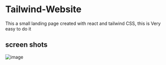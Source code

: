 # Tailwind-Website
This a small landing page created with react and tailwind CSS, this is Very easy to do it





## screen shots 
![image](https://github.com/MayarAtefsaleh/Tailwind-Website/assets/89044139/73f3cf76-73fc-4800-957e-912bc50f09bb)
